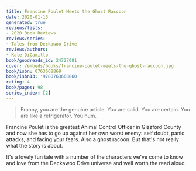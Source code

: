```yaml
---
title: Francine Poulet Meets the Ghost Raccoon
date: 2020-01-13
generated: true
reviews/lists:
- 2020 Book Reviews
reviews/series:
- Tales from Deckawoo Drive
reviews/authors:
- Kate DiCamillo
book/goodreads_id: 24727081
cover: /embeds/books/francine-poulet-meets-the-ghost-raccoon.jpg
book/isbn: 0763668869
book/isbn13: '9780763668860'
rating: 4
book/pages: 98
series_index: [2]
---
```

> Franny, you are the genuine article. You are solid. You are certain. You are like a refrigerator. You hum.

Francine Poulet is the greatest Animal Control Officer in Gizzford County and now she has to go up against her own worst enemy: self doubt, panic attacks, and facing your fears. Also a ghost racoon. But that's not really what the story is about.  

<!--more-->

It's a lovely fun tale with a number of the characters we've come to know and love from the Deckawoo Drive universe and well worth the read aloud.